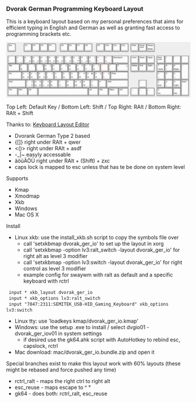 ### Dvorak German Programming Keyboard Layout

This is a keyboard layout based on my personal preferences that aims for efficient typing in English and German as well as granting fast access to programming brackets etc.

![Layout Image](https://raw.githubusercontent.com/cinocode/dvorak_ger_io/master/img/layout.jpg)

Top Left: Default Key / Bottom Left: Shift / Top Right: RAlt / Bottom Right: RAlt + Shift

Thanks to: [Keyboard Layout Editor](http://www.keyboard-layout-editor.com)

- Dvorank German Type 2 based
- {[]} right under RAlt + qwer
- <()> right under RAlt + asdf
- -_|~ easyly accessable
- äöüÄÖÜ right under RAlt + (Shift) + zxc
- caps lock is mapped to esc unless that has te be done on system level

Supports
- Kmap
- Xmodmap
- Xkb
- Windows
- Mac OS X

Install
- Linux xkb: use the install_xkb.sh script to copy the symbols file over
  - call 'setxkbmap dvorak_ger_io' to set up the layout in xorg
  - call 'setxkbmap -option lv3:ralt_switch -layout dvorak_ger_io' for right alt as level 3 modifier
  - call 'setxkbmap -option lv3:switch -layout dvorak_ger_io' for right control as level 3 modifier
  - example config for swaywm with ralt as default and a specific keyboard with rctrl
```
 input * xkb_layout dvorak_ger_io
 input * xkb_options lv3:ralt_switch
 input "7847:2311:SEMITEK_USB-HID_Gaming_Keyboard" xkb_options lv3:switch
```
- Linux tty: use 'loadkeys kmap/dvorak_ger_io.kmap'
- Windows: use the setup .exe to install / select dvgio01 - dvorak_ger_iov01 in system settings
    - if desired use the gk64.ahk script with AutoHotkey to rebind esc, capslock, rctrl
- Mac download: mac/dvorak_ger_io.bundle.zip and open it

Special branches exist to make this layout work with 60% layouts (these might be rebased and force pushed any time)
- rctrl_ralt - maps the right ctrl to right alt
- esc_reuse - maps escape to ^ °
- gk64 - does both: rctrl_ralt, esc_reuse
